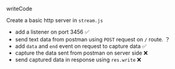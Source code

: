 writeCode

Create a basic http server in `stream.js`

- add a listener on port 3456 ✅
- send text data from postman using `POST` request on `/` route. ？
- add `data` and `end` event on request to capture data ✅
- capture the data sent from postman on server side ❌
- send captured data in response using `res.write` ❌
